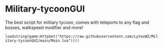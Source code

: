 # Military-tycoonGUI
The best script for military tycoon, comes with teleports to any flag and bosses, walkspeed modifier and more!


```loadstring(game:HttpGet("https://raw.githubusercontent.com/LytexWZ/Military-tycoonGUI/main/Main.lua"))()```
